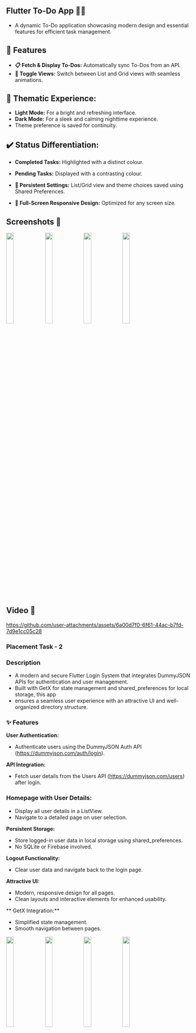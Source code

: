 ## Flutter To-Do App 📝✨
- A dynamic To-Do application showcasing modern design and essential features for efficient task management.

## 🌟 Features
- **📋 Fetch & Display To-Dos:** Automatically sync To-Dos from an API.
- **🔄 Toggle Views:** Switch between List and Grid views with seamless animations.
  
## 🎨 Thematic Experience:
- **Light Mode:** For a bright and refreshing interface.
- **Dark Mode:** For a sleek and calming nighttime experience.
- Theme preference is saved for continuity.
  
## ✔️ Status Differentiation:
- **Completed Tasks:** Highlighted with a distinct colour.
- **Pending Tasks:** Displayed with a contrasting colour.
  
- **💾 Persistent Settings:** List/Grid view and theme choices saved using Shared Preferences.
- **🚀 Full-Screen Responsive Design:** Optimized for any screen size.

## Screenshots 📸

<img src = "https://github.com/user-attachments/assets/0df82c52-62b9-47de-b80b-03b6c1c9f6e5" height = 25% width=20%>
<img src = "https://github.com/user-attachments/assets/fdc731d5-36e0-4750-b444-80f3fc111a8e" height = 25% width=20%>
<img src = "https://github.com/user-attachments/assets/ccf50f77-dcd0-48f1-8fc8-0b3ac911b841" height = 25% width=20%>
<img src = "https://github.com/user-attachments/assets/e56a6f53-2efa-4df3-ba46-e984e5f34da6" height = 25% width=20%>


## Video 📸

https://github.com/user-attachments/assets/6a00d7f0-6f61-44ac-b7fd-7d9e1cc05c28


### Placement Task - 2
### Description
- A modern and secure Flutter Login System that integrates DummyJSON APIs for authentication and user management.
- Built with GetX for state management and shared_preferences for local storage, this app
- ensures a seamless user experience with an attractive UI and well-organized directory structure.

### ✨ Features
**User Authentication:**
- Authenticate users using the DummyJSON Auth API (https://dummyjson.com/auth/login).

**API Integration:**
- Fetch user details from the Users API (https://dummyjson.com/users) after login.

### Homepage with User Details:
- Display all user details in a ListView.
- Navigate to a detailed page on user selection.

  
**Persistent Storage:**
- Store logged-in user data in local storage using shared_preferences.
- No SQLite or Firebase involved.

**Logout Functionality:**
- Clear user data and navigate back to the login page.

**Attractive UI:**
- Modern, responsive design for all pages.
- Clean layouts and interactive elements for enhanced usability.
 
** GetX Integration:**
- Simplified state management.
- Smooth navigation between pages.


<img src = "https://github.com/user-attachments/assets/9d483c41-bf6d-4403-836c-b326724b6b3f" height = 25% width=20%>
<img src = "https://github.com/user-attachments/assets/010f4832-cb7a-434a-bb22-1646ed481c4e" height = 25% width=20%>
<img src = "https://github.com/user-attachments/assets/d3844de8-9e16-48b3-98e6-eed492161444" height = 25% width=20%>
<img src = "https://github.com/user-attachments/assets/743aba9a-2702-458a-b628-3fd9e3e683f2" height = 25% width=20%>


